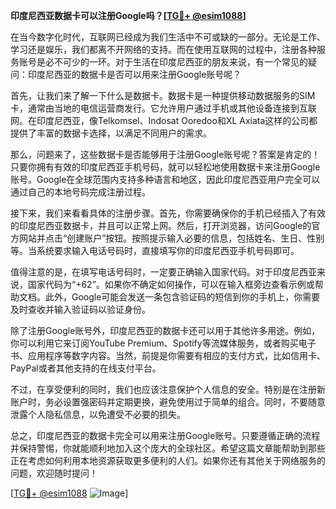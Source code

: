 **印度尼西亚数据卡可以注册Google吗？[[TG💪+ @esim1088](https://t.me/s/esim1088)]**

在当今数字化时代，互联网已经成为我们生活中不可或缺的一部分。无论是工作、学习还是娱乐，我们都离不开网络的支持。而在使用互联网的过程中，注册各种服务账号是必不可少的一环。对于生活在印度尼西亚的朋友来说，有一个常见的疑问：印度尼西亚的数据卡是否可以用来注册Google账号呢？

首先，让我们来了解一下什么是数据卡。数据卡是一种提供移动数据服务的SIM卡，通常由当地的电信运营商发行。它允许用户通过手机或其他设备连接到互联网。在印度尼西亚，像Telkomsel、Indosat Ooredoo和XL Axiata这样的公司都提供了丰富的数据卡选择，以满足不同用户的需求。

那么，问题来了，这些数据卡是否能够用于注册Google账号呢？答案是肯定的！只要你拥有有效的印度尼西亚手机号码，就可以轻松地使用数据卡来注册Google账号。Google在全球范围内支持多种语言和地区，因此印度尼西亚用户完全可以通过自己的本地号码完成注册过程。

接下来，我们来看看具体的注册步骤。首先，你需要确保你的手机已经插入了有效的印度尼西亚数据卡，并且可以正常上网。然后，打开浏览器，访问Google的官方网站并点击“创建账户”按钮。按照提示输入必要的信息，包括姓名、生日、性别等。当系统要求输入电话号码时，直接填写你的印度尼西亚手机号码即可。

值得注意的是，在填写电话号码时，一定要正确输入国家代码。对于印度尼西亚来说，国家代码为“+62”。如果你不确定如何操作，可以在输入框旁边查看示例或帮助文档。此外，Google可能会发送一条包含验证码的短信到你的手机上，你需要及时查收并输入验证码以验证身份。

除了注册Google账号外，印度尼西亚的数据卡还可以用于其他许多用途。例如，你可以利用它来订阅YouTube Premium、Spotify等流媒体服务，或者购买电子书、应用程序等数字内容。当然，前提是你需要有相应的支付方式，比如信用卡、PayPal或者其他支持的在线支付平台。

不过，在享受便利的同时，我们也应该注意保护个人信息的安全。特别是在注册新账户时，务必设置强密码并定期更换，避免使用过于简单的组合。同时，不要随意泄露个人隐私信息，以免遭受不必要的损失。

总之，印度尼西亚的数据卡完全可以用来注册Google账号。只要遵循正确的流程并保持警惕，你就能顺利地加入这个庞大的全球社区。希望这篇文章能帮助到那些正在考虑如何利用本地资源获取更多便利的人们。如果你还有其他关于网络服务的问题，欢迎随时提问！

[[TG💪+ @esim1088](https://t.me/s/esim1088) ![Image](https://i.postimg.cc/4NQfJmqS/Snipaste-2025-05-13-00-14-12.png)]